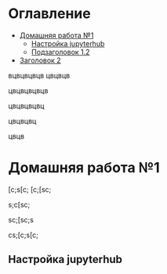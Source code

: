 # Оглавление
- [Домашняя работа №1](#домашняя-работа-1)
  - [Настройка jupyterhub](#настройка-jupyterhub)
  - [Подзаголовок 1.2](#подзаголовок-12)
- [Заголовок 2](#заголовок-2)


вцвцвцвцв
цвцвцв


цвцвцвцвцв



цвцвцвцвц



цвцвцвц




цвцв
# Домашняя работа №1
[c;s[c;
[c;[sc;

s;c[sc;


sc;[sc;s


cs;[c;s[c;
## Настройка jupyterhub 
